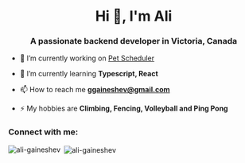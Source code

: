 <h1 align="center">Hi 👋, I'm Ali</h1>
<h3 align="center">A passionate backend developer in Victoria, Canada</h3>

- 🔭 I’m currently working on [Pet Scheduler](https://github.com/ali-gaineshev/Pet-Scheduler)

- 🌱 I’m currently learning **Typescript, React**

- 📫 How to reach me **ggaineshev@gmail.com**

- ⚡ My hobbies are **Climbing, Fencing, Volleyball and Ping Pong**

<h3 align="left">Connect with me:</h3>
<p align="left">
</p>

<p><img align="left" src="https://github-readme-stats.vercel.app/api/top-langs?username=ali-gaineshev&show_icons=true&locale=en&layout=compact" alt="ali-gaineshev" /></p>

<p>&nbsp;<img align="center" src="https://github-readme-stats.vercel.app/api?username=ali-gaineshev&show_icons=true&locale=en" alt="ali-gaineshev" /></p>
